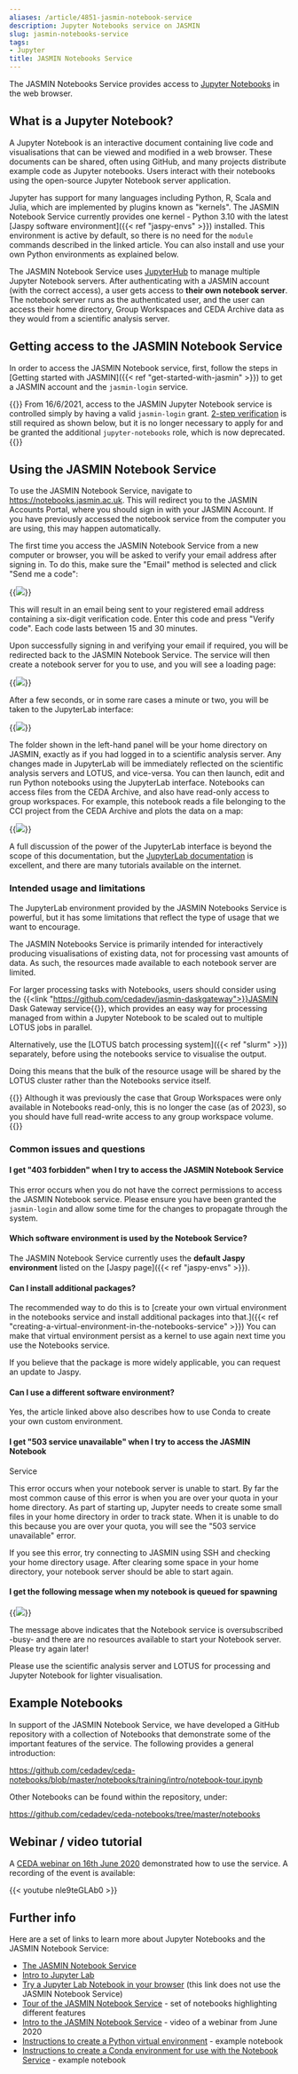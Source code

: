 ```yaml
---
aliases: /article/4851-jasmin-notebook-service
description: Jupyter Notebooks service on JASMIN
slug: jasmin-notebooks-service
tags:
- Jupyter
title: JASMIN Notebooks Service
---
```


The JASMIN Notebooks Service provides access to [Jupyter
Notebooks](https://jupyter.org/) in the web browser.

## What is a Jupyter Notebook?

A Jupyter Notebook is an interactive document containing live code and
visualisations that can be viewed and modified in a web browser. These
documents can be shared, often using GitHub, and many projects distribute
example code as Jupyter notebooks. Users interact with their notebooks using
the open-source Jupyter Notebook server application.

Jupyter has support for many languages including Python, R, Scala and Julia,
which are implemented by plugins known as "kernels". The JASMIN Notebook
Service currently provides one kernel - Python 3.10 with the latest [Jaspy
software environment]({{< ref "jaspy-envs" >}}) installed. This environment is
active by default, so there is no need for the `module` commands described in
the linked article. You can also install and use your own Python environments
as explained below.

The JASMIN Notebook Service uses
[JupyterHub](https://jupyter.org/hub) to manage multiple Jupyter Notebook
servers. After authenticating with a JASMIN account (with the correct access),
a user gets access to **their own notebook server**. The notebook server runs as
the authenticated user, and the user can access their home directory, Group
Workspaces and CEDA Archive data as they would from a scientific analysis
server.

## Getting access to the JASMIN Notebook Service

In order to access the JASMIN Notebook service, first, follow the steps in
[Getting started with JASMIN]({{< ref "get-started-with-jasmin" >}}) to get a
JASMIN account and the `jasmin-login` service.

{{<alert type="info">}}
From 16/6/2021, access to the JASMIN Jupyter Notebook service
is controlled simply by having a valid `jasmin-login` grant. [2-step
verification](http://notebooks.jasmin.ac.uk/) is still required as shown
below, but it is no longer necessary to apply for and be granted the
additional `jupyter-notebooks` role, which is now deprecated.
{{</alert>}}

## Using the JASMIN Notebook Service

To use the JASMIN Notebook Service, navigate to
<https://notebooks.jasmin.ac.uk>. This will redirect you to the JASMIN
Accounts Portal, where you should sign in with your JASMIN Account. If you
have previously accessed the notebook service from the computer you are using,
this may happen automatically.

The first time you access the JASMIN Notebook Service from a new computer or
browser, you will be asked to verify your email address after signing in. To
do this, make sure the "Email" method is selected and click "Send me a code":

{{<image src="img/docs/jasmin-notebooks-service/file-9fa76fPQdE.png" caption="Sign in with 2-factor authentication">}}

This will result in an email being sent to your registered email address
containing a six-digit verification code. Enter this code and press "Verify
code". Each code lasts between 15 and 30 minutes.

Upon successfully signing in and verifying your email if required, you will be
redirected back to the JASMIN Notebook Service. The service will then create a
notebook server for you to use, and you will see a loading page:

{{<image src="img/docs/jasmin-notebooks-service/file-nkDFYlwSg1.png" caption="Loading page">}}

After a few seconds, or in some rare cases a minute or two, you will be taken
to the JupyterLab interface:

{{<image src="img/docs/jasmin-notebooks-service/file-fhTnvJz3xx.png" caption="JupyterLab interface">}}

The folder shown in the left-hand panel will be your home directory on JASMIN,
exactly as if you had logged in to a scientific analysis server. Any changes
made in JupyterLab will be immediately reflected on the scientific analysis
servers and LOTUS, and vice-versa. You can then launch, edit and run Python
notebooks using the JupyterLab interface. Notebooks can access files from the
CEDA Archive, and also have read-only access to group workspaces. For example,
this notebook reads a file belonging to the CCI project from the CEDA Archive
and plots the data on a map:

{{<image src="img/docs/jasmin-notebooks-service/file-LvHEu70CM6.png" caption="Example notebook">}}

A full discussion of the power of the JupyterLab interface is beyond the scope
of this documentation, but the [JupyterLab
documentation](https://jupyterlab.readthedocs.io/en/stable/) is excellent, and
there are many tutorials available on the internet.

### Intended usage and limitations

The JupyterLab environment provided by the JASMIN Notebooks Service is
powerful, but it has some limitations that reflect the type of usage that we
want to encourage.

The JASMIN Notebooks Service is primarily intended for interactively producing visualisations
of existing data, not for processing vast amounts of data. As such, the
resources made available to each notebook server are limited.

For larger processing tasks with Notebooks, users
should consider using the {{<link "https://github.com/cedadev/jasmin-daskgateway">}}JASMIN Dask Gateway service{{</link>}}, which provides an easy way for processing managed from within a Jupyter Notebook to be scaled out to multiple LOTUS jobs in parallel.

Alternatively, use the [LOTUS batch processing system]({{< ref "slurm" >}})
separately, before using the notebooks service to visualise the output.

Doing this means that the bulk of the resource usage will be shared by the LOTUS cluster rather than the Notebooks service itself.

{{<alert type="info">}}
Although it was previously the case that Group Workspaces were only available in Notebooks read-only, this is no longer the case (as of 2023), so you should have full read-write access to any group workspace volume.
{{</alert>}}

### Common issues and questions

#### I get "403 forbidden" when I try to access the JASMIN Notebook Service

This error occurs when you do not have the correct permissions to access the
JASMIN Notebook service. Please ensure you have been granted the `jasmin-login` and allow some time for the changes to propagate through the system.

#### Which software environment is used by the Notebook Service?

The JASMIN Notebook Service currently uses the **default Jaspy environment**
listed on the [Jaspy page]({{< ref "jaspy-envs" >}}).

#### Can I install additional packages?

The recommended way to do this is to [create your own virtual environment in
the notebooks service and install additional packages into that.]({{< ref "creating-a-virtual-environment-in-the-notebooks-service" >}})
You can
make that virtual environment persist as a kernel to use again next time you
use the Notebooks service.

If you believe that the package is more widely applicable, you can request an
update to Jaspy.

#### Can I use a different software environment?

Yes, the article linked above also describes how to use Conda to create your
own custom environment.

#### I get "503 service unavailable" when I try to access the JASMIN Notebook
Service

This error occurs when your notebook server is unable to start. By far the
most common cause of this error is when you are over your quota in your home
directory. As part of starting up, Jupyter needs to create some small files in
your home directory in order to track state. When it is unable to do this
because you are over your quota, you will see the "503 service unavailable"
error.

If you see this error, try connecting to JASMIN using SSH and checking your
home directory usage. After clearing some space in your home directory, your
notebook server should be able to start again.

#### I get the following message when my notebook is queued for spawning

{{<image src="img/docs/jasmin-notebooks-service/file-NHYStoV3nD.png" caption="Error message">}}

The message above indicates that the Notebook service
is oversubscribed -busy- and there are no resources available to start your
Notebook server. Please try again later!

Please use the scientific analysis server and LOTUS for processing and Jupyter
Notebook for lighter visualisation.

## Example Notebooks

In support of the JASMIN Notebook Service, we have developed a GitHub
repository with a collection of Notebooks that demonstrate some of the
important features of the service. The following provides a general
introduction:

<https://github.com/cedadev/ceda-notebooks/blob/master/notebooks/training/intro/notebook-tour.ipynb>

Other Notebooks can be found within the repository, under:

<https://github.com/cedadev/ceda-notebooks/tree/master/notebooks>

## Webinar / video tutorial

A [CEDA webinar on 16th June 2020](https://www.ceda.ac.uk/events/past/jasmin-notebook-service-webinar/) demonstrated how to use the service. A recording of the event is available:

{{< youtube nle9teGLAb0 >}}

## Further info

Here are a set of links to learn more about Jupyter Notebooks and the JASMIN
Notebook Service:

- [The JASMIN Notebook Service](https://notebooks.jasmin.ac.uk/)
- [Intro to Jupyter Lab](https://jupyter.org/)
- [Try a Jupyter Lab Notebook in your browser](https://jupyter.org/try) (this link does not use the JASMIN Notebook Service)
- [Tour of the JASMIN Notebook Service](https://github.com/cedadev/ceda-notebooks/tree/master/notebooks/training/intro) \- set of notebooks highlighting different features
- [Intro to the JASMIN Notebook Service](https://www.ceda.ac.uk/events/demo-of-the-jasmin-notebook-service-webinar/) \- video of a webinar from June 2020
- [Instructions to create a Python virtual environment](https://github.com/cedadev/ceda-notebooks/blob/master/notebooks/training/rerunnable-virtualenv-maker.ipynb) \- example notebook
- [Instructions to create a Conda environment for use with the Notebook Service](https://github.com/cedadev/ceda-notebooks/blob/master/notebooks/docs/add_conda_envs.ipynb) \- example notebook

